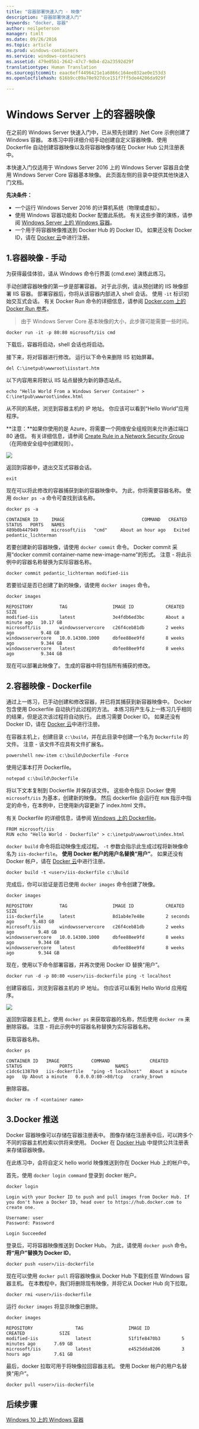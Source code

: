 ```yaml
---
title: "容器部署快速入门 - 映像"
description: "容器部署快速入门"
keywords: "docker, 容器"
author: neilpeterson
manager: timlt
ms.date: 09/26/2016
ms.topic: article
ms.prod: windows-containers
ms.service: windows-containers
ms.assetid: 479e05b1-2642-47c7-9db4-d2a23592d29f
translationtype: Human Translation
ms.sourcegitcommit: eaac6eff4496421e1a6866c164ee032ae0e153d3
ms.openlocfilehash: 616b9cc09a70e927dce151f7ff5de44206da929f

---
```


# Windows Server 上的容器映像

在之前的 Windows Server 快速入门中，已从预先创建的 .Net Core 示例创建了 Windows 容器。 本练习中将详细介绍手动创建自定义容器映像、使用 Dockerfile 自动创建容器映像以及将容器映像存储在 Docker Hub 公共注册表中。

本快速入门仅适用于 Windows Server 2016 上的 Windows Server 容器且会使用 Windows Server Core 容器基本映像。 此页面左侧的目录中提供其他快速入门文档。

**先决条件：**

- 一个运行 Windows Server 2016 的计算机系统（物理或虚拟）。
- 使用 Windows 容器功能和 Docker 配置此系统。 有关这些步骤的演练，请参阅 [Windows Server 上的 Windows 容器](./quick_start_windows_server.md)。
- 一个用于将容器映像推送到 Docker Hub 的 Docker ID。 如果还没有 Docker ID，请在 [Docker 云]( https://cloud.docker.com/)中进行注册。

## 1.容器映像 - 手动

为获得最佳体验，请从 Windows 命令行界面 (cmd.exe) 演练此练习。

手动创建容器映像的第一步是部署容器。 对于此示例，请从预创建的 IIS 映像部署 IIS 容器。 部署容器后，你将从该容器内部进入 shell 会话。 使用 `-it` 标识初始交互式会话。 有关 Docker Run 命令的详细信息，请参阅 [Docker.com 上的 Docker Run 参考]( https://docs.docker.com/engine/reference/run/)。 

> 由于 Windows Server Core 基本映像的大小，此步骤可能需要一些时间。

```none
docker run -it -p 80:80 microsoft/iis cmd
```

下载后，容器将启动，shell 会话也将启动。

接下来，将对容器进行修改。 运行以下命令来删除 IIS 初始屏幕。

```none
del C:\inetpub\wwwroot\iisstart.htm
```

以下内容用来将默认 IIS 站点替换为新的静态站点。

```none
echo "Hello World From a Windows Server Container" > C:\inetpub\wwwroot\index.html
```

从不同的系统，浏览到容器主机的 IP 地址。 你应该可以看到“Hello World”应用程序。

**注意：**如果你使用的是 Azure，将需要一个网络安全组规则来允许通过端口 80 通信。 有关详细信息，请参阅 [Create Rule in a Network Security Group]( https://azure.microsoft.com/en-us/documentation/articles/virtual-networks-create-nsg-arm-pportal/#create-rules-in-an-existing-nsg)（在网络安全组中创建规则）。

![](media/hello.png)

返回到容器中，退出交互式容器会话。

```none
exit
```

现在可以将此修改的容器捕获到新的容器映像中。 为此，你将需要容器名称。 使用 `docker ps -a` 命令可查找到该名称。

```none
docker ps -a

CONTAINER ID     IMAGE                             COMMAND   CREATED             STATUS   PORTS   NAMES
489b0b447949     microsoft/iis   "cmd"     About an hour ago   Exited           pedantic_lichterman
```

若要创建新的容器映像，请使用 `docker commit` 命令。 Docker commit 采用“docker commit container-name new-image-name”的形式。 注意 - 将此示例中的容器名称替换为实际容器名称。

```none
docker commit pedantic_lichterman modified-iis
```

若要验证是否已创建了新的映像，请使用 `docker images` 命令。  

```none
docker images

REPOSITORY          TAG                 IMAGE ID            CREATED              SIZE
modified-iis        latest              3e4fdb6ed3bc        About a minute ago   10.17 GB
microsoft/iis       windowsservercore   c26f4ceb81db        2 weeks ago          9.48 GB
windowsservercore   10.0.14300.1000     dbfee88ee9fd        8 weeks ago          9.344 GB
windowsservercore   latest              dbfee88ee9fd        8 weeks ago          9.344 GB
```

现在可以部署此映像了。 生成的容器中将包括所有捕获的修改。

## 2.容器映像 - Dockerfile

通过上一练习，已手动创建和修改容器，并已将其捕获到新容器映像中。 Docker 包含使用 Dockerfile 自动执行此过程的方法。 本练习将产生与上一练习几乎相同的结果，但是这次该过程将自动执行。 此练习需要 Docker ID。 如果还没有 Docker ID，请在 [Docker 云]( https://cloud.docker.com/)中进行注册。

在容器主机上，创建目录 `c:\build`，并在此目录中创建一个名为 `Dockerfile` 的文件。 注意 - 该文件不应具有文件扩展名。

```none
powershell new-item c:\build\Dockerfile -Force
```

使用记事本打开 Dockerfile。

```none
notepad c:\build\Dockerfile
```

将以下文本复制到 Dockerfile 并保存该文件。 这些命令指示 Docker 使用 `microsoft/iis` 为基本，创建新的映像。 然后 dockerfile 会运行在 `RUN` 指示中指定的命令，在本例中，已使用新内容更新了 index.html 文件。 

有关 Dockerfile 的详细信息，请参阅 [Windows 上的 Dockerfile](../docker/manage_windows_dockerfile.md)。

```none
FROM microsoft/iis
RUN echo "Hello World - Dockerfile" > c:\inetpub\wwwroot\index.html
```

`docker build` 命令将启动映像生成过程。 `-t` 参数会指示此生成过程将新映像命名为 `iis-dockerfile`。 **使用 Docker 帐户的用户名替换“用户”**。 如果还没有 Docker 帐户，请在 [Docker 云]( https://cloud.docker.com/)中进行注册。

```none
docker build -t <user>/iis-dockerfile c:\Build
```

完成后，你可以验证是否已使用 `docker images` 命令创建了映像。

```none
docker images

REPOSITORY          TAG                 IMAGE ID            CREATED             SIZE
iis-dockerfile      latest              8d1ab4e7e48e        2 seconds ago       9.483 GB
microsoft/iis       windowsservercore   c26f4ceb81db        2 weeks ago         9.48 GB
windowsservercore   10.0.14300.1000     dbfee88ee9fd        8 weeks ago         9.344 GB
windowsservercore   latest              dbfee88ee9fd        8 weeks ago         9.344 GB
```

现在，使用以下命令部署容器，并再次使用 Docker ID 替换“用户”。

```none
docker run -d -p 80:80 <user>/iis-dockerfile ping -t localhost
```

创建容器后，浏览到容器主机的 IP 地址。 你应该可以看到 Hello World 应用程序。

![](media/dockerfile2.png)

返回到容器主机上，使用 `docker ps` 来获取容器的名称，然后使用 `docker rm` 来删除容器。 注意 - 将此示例中的容器名称替换为实际容器名称。

获取容器名称。

```none
docker ps

CONTAINER ID   IMAGE            COMMAND               CREATED              STATUS              PORTS                NAMES
c1dc6c1387b9   iis-dockerfile   "ping -t localhost"   About a minute ago   Up About a minute   0.0.0.0:80->80/tcp   cranky_brown
```

删除容器。

```none
docker rm -f <container name>
```

## 3.Docker 推送

Docker 容器映像可以存储在容器注册表中。 图像存储在注册表中后，可以跨多个不同的容器主机检索以供将来使用。 Docker 在 [Docker Hub](https://hub.docker.com/) 中提供公共注册表来存储容器映像。

在此练习中，会将自定义 hello world 映像推送到你在 Docker Hub 上的帐户中。

首先，使用 `docker login command` 登录到 docker 帐户。

```none
docker login

Login with your Docker ID to push and pull images from Docker Hub. If you don't have a Docker ID, head over to https://hub.docker.com to create one.

Username: user
Password: Password

Login Succeeded
```

登录后，可将容器映像推送到 Docker Hub。 为此，请使用 `docker push` 命令。 **将“用户”替换为 Docker ID**。 

```none
docker push <user>/iis-dockerfile
```

现在可以使用 `docker pull` 将容器映像从 Docker Hub 下载到任意 Windows 容器主机。 在本教程中，我们将删除现有映像，并将它从 Docker Hub 向下拉取。 

```none
docker rmi <user>/iis-dockerfile
```

运行 `docker images` 将显示映像已删除。

```none
docker images

REPOSITORY                TAG                 IMAGE ID            CREATED             SIZE
modified-iis              latest              51f1fe8470b3        5 minutes ago       7.69 GB
microsoft/iis             latest              e4525dda8206        3 hours ago         7.61 GB
```

最后，docker 拉取可用于将映像拉回容器主机。 使用 Docker 帐户的用户名替换“用户”。 

```none
docker pull <user>/iis-dockerfile
```

## 后续步骤

[Windows 10 上的 Windows 容器](./quick_start_windows_10.md)



<!--HONumber=Sep16_HO4-->


